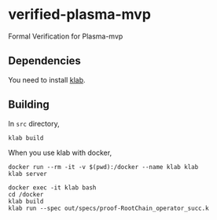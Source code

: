 # verified-plasma-mvp
Formal Verification for Plasma-mvp

## Dependencies
You need to install [klab](https://github.com/dapphub/klab).

## Building
In `src` directory, 
```
klab build 
```

When you use klab with docker, 
```
docker run --rm -it -v $(pwd):/docker --name klab klab
klab server
```
```
docker exec -it klab bash
cd /docker
klab build
klab run --spec out/specs/proof-RootChain_operator_succ.k
```